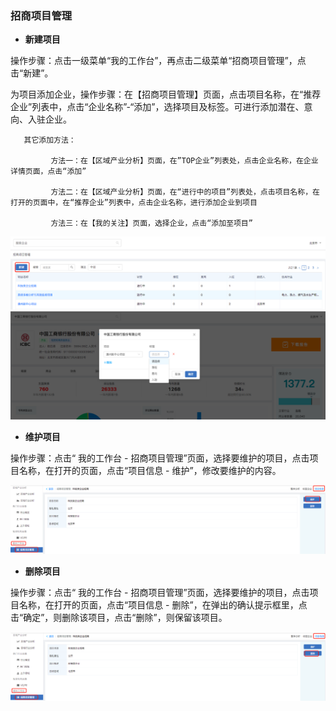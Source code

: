 ### 招商项目管理

* **新建项目**

操作步骤：点击一级菜单“我的工作台”，再点击二级菜单“招商项目管理”，点击“新建”。

为项目添加企业，操作步骤：在【招商项目管理】页面，点击项目名称，在“推荐企业”列表中，点击“企业名称”-“添加”，选择项目及标签。可进行添加潜在、意向、入驻企业。

```
   其它添加方法：

         方法一：在【区域产业分析】页面，在”TOP企业”列表处，点击企业名称，在企业详情页面，点击“添加”

         方法二：在【区域产业分析】页面，在“进行中的项目”列表处，点击项目名称，在打开的页面中，在“推荐企业”列表中，点击企业名称，进行添加企业到项目     

         方法三：在【我的关注】页面，选择企业，点击“添加至项目”
```

![](/assets/xj.png)![](/assets/tjqy.png)

* **维护项目**

操作步骤：点击“ 我的工作台 - 招商项目管理”页面，选择要维护的项目，点击项目名称，在打开的页面，点击“项目信息 - 维护”，修改要维护的内容。

![](/assets/wh.png)

* **删除项目**

操作步骤：点击“ 我的工作台 - 招商项目管理”页面，选择要维护的项目，点击项目名称，在打开的页面，点击“项目信息 - 删除”，在弹出的确认提示框里，点击“确定”，则删除该项目，点击“删除”，则保留该项目。

![](/assets/sc.png)

